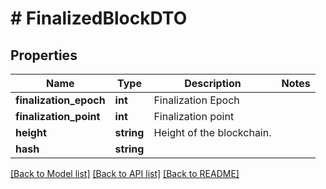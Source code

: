 # # FinalizedBlockDTO

## Properties

Name | Type | Description | Notes
------------ | ------------- | ------------- | -------------
**finalization_epoch** | **int** | Finalization Epoch |
**finalization_point** | **int** | Finalization point |
**height** | **string** | Height of the blockchain. |
**hash** | **string** |  |

[[Back to Model list]](../../README.md#models) [[Back to API list]](../../README.md#endpoints) [[Back to README]](../../README.md)
